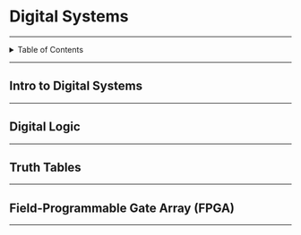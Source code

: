 # Digital Systems

---

<details markdown="1">
  <summary>Table of Contents</summary>

-

</details>

---

## Intro to Digital Systems

---

## Digital Logic

---

## Truth Tables

---

## Field-Programmable Gate Array (FPGA)

---
